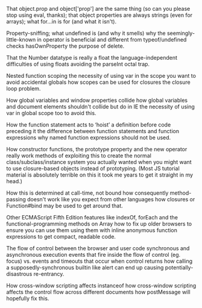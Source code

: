 That object.prop and object['prop'] are the same thing (so can you please stop
using eval, thanks); that object properties are always strings (even for
arrays); what for...in is for (and what it isn't).

Property-sniffing; what undefined is (and why it smells) why the
seemingly-little-known in operator is beneficial and different from
typeof/undefined checks hasOwnProperty the purpose of delete.

That the Number datatype is really a float the language-independent difficulties
of using floats avoiding the parseInt octal trap.

Nested function scoping the necessity of using var in the scope you want to
avoid accidental globals how scopes can be used for closures the closure loop
problem.

How global variables and window properties collide how global variables and
document elements shouldn't collide but do in IE the necessity of using var in
global scope too to avoid this.

How the function statement acts to ‘hoist’ a definition before code preceding it
the difference between function statements and function expressions why named
function expressions should not be used.

How constructor functions, the prototype property and the new operator really
work methods of exploiting this to create the normal class/subclass/instance
system you actually wanted when you might want to use closure-based objects
instead of prototyping. (Most JS tutorial material is absolutely terrible on
this it took me years to get it straight in my head.)

How this is determined at call-time, not bound how consequently method-passing
doesn't work like you expect from other languages how closures or Function#bind
may be used to get around that.

Other ECMAScript Fifth Edition features like indexOf, forEach and the
functional-programming methods on Array how to fix up older browsers to ensure
you can use them using them with inline anonymous function expressions to get
compact, readable code.

The flow of control between the browser and user code synchronous and
asynchronous execution events that fire inside the flow of control (eg. focus)
vs. events and timeouts that occur when control returns how calling a
supposedly-synchronous builtin like alert can end up causing
potentially-disastrous re-entrancy.

How cross-window scripting affects instanceof how cross-window scripting affects
the control flow across different documents how postMessage will hopefully fix
this.
